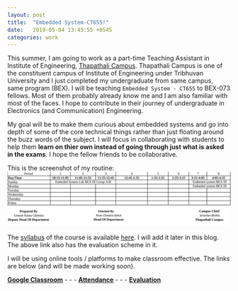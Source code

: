 ```yaml
---
layout: post
title:  "Embedded System-CT655!"
date:   2019-05-04 13:45:55 +0545
categories: work
---
```


This summer, I am going to work as a part-time Teaching Assistant in Institute of Engineering, [Thapathali Campus][thapathali-campus]. Thapathali Campus is one of the constituent campus of Institute of Engineering under Tribhuvan University and I just completed my undergraduate from same campus, same program (BEX). I will be teaching `Embedded System - CT655` to BEX-073 fellows. Most of them probably already know me and I am also familiar with most of the faces. I hope to contribute in their journey of undergraduate in Electronics (and Communication) Engineering.

My goal will be to make them curious about embedded systems and go into depth of some of the core technical things rather than just floating around the buzz words of the subject. I will focus in collaborating with students to help them **learn on thier own instead of going through just what is asked in the exams**. I hope the fellow friends to be collaborative.

This is the screenshot of my routine:
![Individual Routine](/assets/imgs/individual-routine.png)


The [syllabus][ioenotes-syllabus] of the course is available [here][ioenotes-syllabus]. I will add it later in this blog. The above link also has the evaluation scheme in it.


I will be using online tools / platforms to make classroom effective. The links are below (and will be made working soon).

[**Google Classroom**][google-classroom] - - - [**Attendance**][attendance-doc] - - - [**Evaluation**][evaluation-doc]

[attendance-doc]: https://docs.google.com
[evaluation-doc]: https://docs.google.com
[google-classroom]: https://classroom.google.com
[thapathali-campus]: https://www.tcioe.edu.np/
[ioenotes-syllabus]: http://www.ioenotes.edu.np/ioe-syllabus/embedded-system-382

